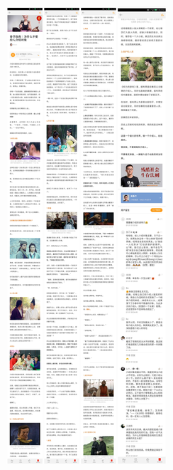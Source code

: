 ![](../../images/2017年01月/GX0131-1.jpg)
![](../../images/2017年01月/GX0131-2.jpg)
![](../../images/2017年01月/GX0131-3.jpg)
![](../../images/2017年01月/GX0131-4.jpg)
